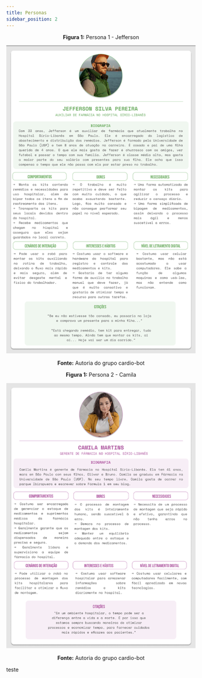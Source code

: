 ```yaml
---
title: Personas
sidebar_position: 2
---
```


<div align="center">

**Figura 1:** Persona 1 - Jefferson

![Tabela](../../../static/img/jefferson.png)

**Fonte:** Autoria do grupo cardio-bot

</div> 

<div align="center">

**Figura 1:** Persona 2 - Camila

![Tabela](../../../static/img/persona_camila.png)

**Fonte:** Autoria do grupo cardio-bot

</div> 

teste
